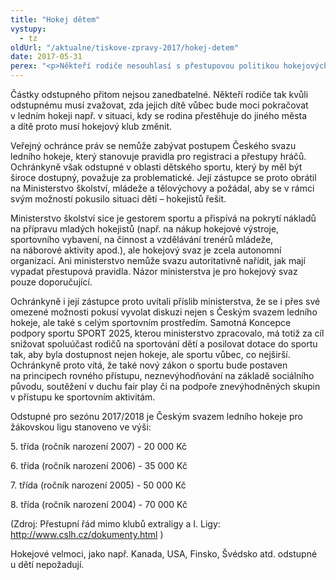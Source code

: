 ```yaml
---
title: "Hokej dětem"
vystupy:
  - tz
oldUrl: "/aktualne/tiskove-zpravy-2017/hokej-detem"
date: 2017-05-31
perex: "<p>Někteří rodiče nesouhlasí s přestupovou politikou hokejových klubů vůči dětským hráčům. Přestup do jiného klubu je totiž už od věku 10 let podmiňován odstupným. To většinou zaplatí rodiče formou daru či sponzoringu novému klubu, který za tyto peníze „vykoupí“ malého hokejistu z jeho mateřského klubu.</p>"
---
```


<!-- imported from the old website -->

<p>Částky odstupného přitom nejsou zanedbatelné. Někteří rodiče tak kvůli odstupnému musí zvažovat, zda jejich dítě vůbec bude moci pokračovat v ledním hokeji např. v situaci, kdy se rodina přestěhuje do jiného města a dítě proto musí hokejový klub změnit.</p> <p>Veřejný ochránce práv se nemůže zabývat postupem Českého svazu ledního hokeje, který stanovuje pravidla pro registraci a přestupy hráčů. Ochránkyně však odstupné v oblasti dětského sportu, který by měl být široce dostupný, považuje za problematické. Její zástupce se proto obrátil na Ministerstvo školství, mládeže a tělovýchovy a požádal, aby se v rámci svým možností pokusilo situaci dětí – hokejistů řešit.</p> <p>Ministerstvo školství sice je gestorem sportu a přispívá na pokrytí nákladů na přípravu mladých hokejistů (např. na nákup hokejové výstroje, sportovního vybavení, na činnost a vzdělávání trenérů mládeže, na náborové aktivity apod.), ale hokejový svaz je zcela autonomní organizací. Ani ministerstvo nemůže svazu autoritativně nařídit, jak mají vypadat přestupová pravidla. Názor ministerstva je pro hokejový svaz pouze doporučující.</p> <p>Ochránkyně i její zástupce proto uvítali příslib ministerstva, že se i přes své omezené možnosti pokusí vyvolat diskuzi nejen s Českým svazem ledního hokeje, ale také s celým sportovním prostředím. Samotná Koncepce podpory sportu SPORT 2025, kterou ministerstvo zpracovalo, má totiž za cíl snižovat spoluúčast rodičů na sportování dětí a posilovat dotace do sportu tak, aby byla dostupnost nejen hokeje, ale sportu vůbec, co nejširší. Ochránkyně proto vítá, že také nový zákon o sportu bude postaven na principech rovného přístupu, neznevýhodňování na základě sociálního původu, soutěžení v duchu fair play či na podpoře znevýhodněných skupin v přístupu ke sportovním aktivitám.</p> <p>Odstupné pro sezónu 2017/2018 je Českým svazem ledního hokeje pro žákovskou ligu stanoveno ve výši:</p> <p>5. třída (ročník narození 2007) - 20 000 Kč</p> <p>6. třída (ročník narození 2006) - 35 000 Kč</p> <p>7. třída (ročník narození 2005) - 50 000 Kč</p> <p>8. třída (ročník narození 2004) - 70 000 Kč</p> <p>(Zdroj: Přestupní řád mimo klubů extraligy a I. Ligy: <a title="Otevření do nového okna" href="http://www.cslh.cz/dokumenty.html" target="_blank">http://www.cslh.cz/dokumenty.html</a> )</p><p> Hokejové velmoci, jako např. Kanada, USA, Finsko, Švédsko atd. odstupné u dětí nepožadují.</p>
